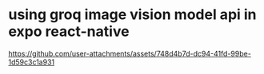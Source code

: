 # using groq image vision model api in expo react-native


https://github.com/user-attachments/assets/748d4b7d-dc94-41fd-99be-1d59c3c1a931

